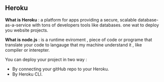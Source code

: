 ## Heroku

**What is Heroku** : a platform for apps  providing a secure, scalable database-as-a-service with tons of developers tools like databases. one wat to deploy you website projects.

**What is node.js** : is a runtime eviroment , piece of code or programe that translate your code to langauge that my machine understand it , like compiler or interepter.

You can deploy your project in two way :
- By connecting your gitHub repo to your Heroku.
- By Heroku CLI.